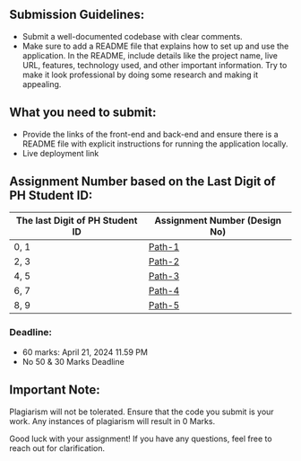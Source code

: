## **Submission Guidelines:**

- Submit a well-documented codebase with clear comments.
- Make sure to add a README file that explains how to set up and use the application. In the README, include details like the project name, live URL, features, technology used, and other important information. Try to make it look professional by doing some research and making it appealing.

## What you need to submit:

- Provide the  links of the front-end and back-end and ensure there is a README file with explicit instructions for running the application locally.
- Live deployment link

## Assignment Number based on the Last Digit of PH Student ID:

| The last Digit of PH Student ID | Assignment Number (Design No) |
| --- | --- |
| 0, 1 | [Path-1](Assignment-09-Frontend-Path-1.md) |
| 2, 3 | [Path-2](Assignment-09-Frontend-Path-2.md) |
| 4, 5 | [Path-3](Assignment-09-Frontend-Path-3.md) |
| 6, 7 | [Path-4](Assignment-09-Frontend-Path-4.md) |
| 8, 9 | [Path-5](Assignment-09-Frontend-Path-5.md) |

### **Deadline:**

- 60 marks: April 21, 2024 11.59 PM
- No 50 & 30 Marks Deadline

## Important Note:

Plagiarism will not be tolerated. Ensure that the code you submit is your work. Any instances of plagiarism will result in 0 Marks.

Good luck with your assignment! If you have any questions, feel free to reach out for clarification.
